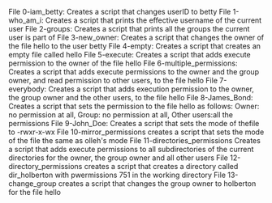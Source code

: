 File 0-iam_betty: Creates a script that changes userID to betty
File 1-who_am_i: Creates a script that prints the effective username of the current user
File 2-groups: Creates a script that prints all the groups the current user is part of
File 3-new_owner: Creates a script that changes the owner of the file hello to the user betty
File 4-empty: Creates a script that creates an empty file called hello
File 5-execute: Creates a script that adds execute permission to the owner of the file hello
File 6-multiple_permissions: Creates a script that adds execute permissions to the owner and the group owner, and read permission to other users, to the file hello
File 7-everybody: Creates a script that adds execution permission to the owner, the group owner and the other users, to the file hello
File 8-James_Bond: Creates a script that sets the permission to the file hello as follows: Owner: no permission at all, Group: no permission at all, Other users:all the permissions
File 9-John_Doe: Creates a script that sets the mode of thefile to -rwxr-x-wx
File 10-mirror_permissions creates a script that sets the mode of the file the same as olleh's mode
File 11-directories_permissions Creates a script that adds execute permissions to all subdirectories of the current directories for the owner, the group owner and all other users
File 12-directory_permissions creates a script that creates a directory called dir_holberton with pwermissions 751 in the working directory
File 13-change_group creates a script that changes the group owner to holberton for the file hello